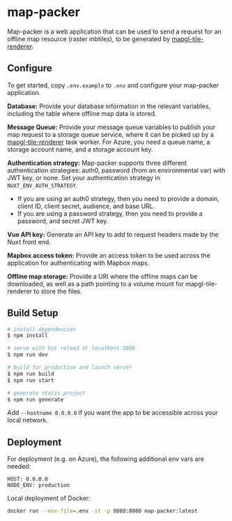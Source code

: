 # map-packer

Map-packer is a web application that can be used to send a request for an offline map resource (raster mbtiles), to be generated by [mapgl-tile-renderer](http://github.com/conservationMetrics/mapgl-tile-renderer/).

## Configure

To get started, copy `.env.example` to `.env` and configure your map-packer application.

**Database:** Provide your database information in the relevant variables, including the table where offline map data is stored.

**Message Queue:** Provide your message queue variables to publish your map request to a storage queue service, where it can be picked up by a [mapgl-tile-renderer](http://github.com/conservationMetrics/mapgl-tile-renderer/) task worker. For Azure, you need a queue name, a storage account name, and a storage account key.

**Authentication strategy:** Map-packer supports three different authentication strategies: auth0, password (from an environmental var) with JWT key, or none. Set your authentication strategy in `NUXT_ENV_AUTH_STRATEGY`.

- If you are using an auth0 strategy, then you need to provide a domain, client ID, client secret, audience, and base URL.
- If you are using a password strategy, then you need to provide a password, and secret JWT key.

**Vue API key:** Generate an API key to add to request headers made by the Nuxt front end.

**Mapbox access token:** Provide an access token to be used across the application for authenticating with Mapbox maps.

**Offline map storage:** Provide a URI where the offline maps can be downloaded, as well as a path pointing to a volume mount for mapgl-tile-renderer to store the files.

## Build Setup

```bash
# install dependencies
$ npm install

# serve with hot reload at localhost:3000
$ npm run dev

# build for production and launch server
$ npm run build
$ npm run start

# generate static project
$ npm run generate
```

Add `--hostname 0.0.0.0` if you want the app to be accessible across your local network.

## Deployment

For deployment (e.g. on Azure), the following additional env vars are needed:

```
HOST: 0.0.0.0
NODE_ENV: production
```

Local deployment of Docker:

```sh
docker run --env-file=.env -it -p 8080:8080 map-packer:latest
```
